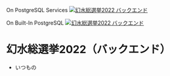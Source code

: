 On PostgreSQL Services
[![幻水総選挙2022 バックエンド](https://github.com/true-runes/suikoden-election-2022-backend/actions/workflows/gss2022_backend_on_postgres_services.yml/badge.svg)](https://github.com/true-runes/suikoden-election-2022-backend/actions/workflows/gss2022_backend_on_postgres_services.yml)

On Built-In PostgreSQL
[![幻水総選挙2022 バックエンド](https://github.com/true-runes/suikoden-election-2022-backend/actions/workflows/gss2022_backend_on_built_in_postgres.yml/badge.svg)](https://github.com/true-runes/suikoden-election-2022-backend/actions/workflows/gss2022_backend_on_built_in_postgres.yml)

# 幻水総選挙2022（バックエンド）
- いつもの
